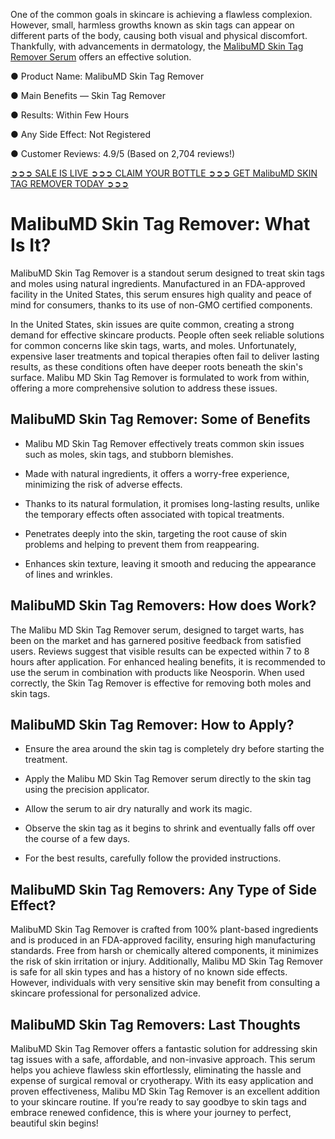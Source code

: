One of the common goals in skincare is achieving a flawless complexion. However, small, harmless growths known as skin tags can appear on different parts of the body, causing both visual and physical discomfort. Thankfully, with advancements in dermatology, the [MalibuMD Skin Tag Remover Serum](https://www.facebook.com/malibumdskintagremover) offers an effective solution.

● Product Name: MalibuMD Skin Tag Remover

● Main Benefits — Skin Tag Remover

‍● Results: Within Few Hours‍

‍● Any Side Effect: Not Registered‍

‍● Customer Reviews: 4.9/5 (Based on 2,704 reviews!)‍

‍[➲➲➲ SALE IS LIVE ➲➲➲ CLAIM YOUR BOTTLE ➲➲➲ GET MalibuMD SKIN TAG REMOVER TODAY ➲➲➲](https://atozsupplement.com/malibumd-skin-tag-remover/)

# MalibuMD Skin Tag Remover: What Is It?

MalibuMD Skin Tag Remover is a standout serum designed to treat skin tags and moles using natural ingredients. Manufactured in an FDA-approved facility in the United States, this serum ensures high quality and peace of mind for consumers, thanks to its use of non-GMO certified components.

In the United States, skin issues are quite common, creating a strong demand for effective skincare products. People often seek reliable solutions for common concerns like skin tags, warts, and moles. Unfortunately, expensive laser treatments and topical therapies often fail to deliver lasting results, as these conditions often have deeper roots beneath the skin's surface. Malibu MD Skin Tag Remover is formulated to work from within, offering a more comprehensive solution to address these issues.

## MalibuMD Skin Tag Remover: Some of Benefits

- Malibu MD Skin Tag Remover effectively treats common skin issues such as moles, skin tags, and stubborn blemishes.

- Made with natural ingredients, it offers a worry-free experience, minimizing the risk of adverse effects.

- Thanks to its natural formulation, it promises long-lasting results, unlike the temporary effects often associated with topical treatments.

- Penetrates deeply into the skin, targeting the root cause of skin problems and helping to prevent them from reappearing.

- Enhances skin texture, leaving it smooth and reducing the appearance of lines and wrinkles.

## MalibuMD Skin Tag Removers: How does Work?

The Malibu MD Skin Tag Remover serum, designed to target warts, has been on the market and has garnered positive feedback from satisfied users. Reviews suggest that visible results can be expected within 7 to 8 hours after application. For enhanced healing benefits, it is recommended to use the serum in combination with products like Neosporin. When used correctly, the Skin Tag Remover is effective for removing both moles and skin tags.

## MalibuMD Skin Tag Remover: How to Apply?

- Ensure the area around the skin tag is completely dry before starting the treatment.

- Apply the Malibu MD Skin Tag Remover serum directly to the skin tag using the precision applicator.

- Allow the serum to air dry naturally and work its magic.

- Observe the skin tag as it begins to shrink and eventually falls off over the course of a few days.

- For the best results, carefully follow the provided instructions.

## MalibuMD Skin Tag Removers: Any Type of Side Effect?

MalibuMD Skin Tag Remover is crafted from 100% plant-based ingredients and is produced in an FDA-approved facility, ensuring high manufacturing standards. Free from harsh or chemically altered components, it minimizes the risk of skin irritation or injury. Additionally, Malibu MD Skin Tag Remover is safe for all skin types and has a history of no known side effects. However, individuals with very sensitive skin may benefit from consulting a skincare professional for personalized advice.

## MalibuMD Skin Tag Removers: Last Thoughts

MalibuMD Skin Tag Remover offers a fantastic solution for addressing skin tag issues with a safe, affordable, and non-invasive approach. This serum helps you achieve flawless skin effortlessly, eliminating the hassle and expense of surgical removal or cryotherapy. With its easy application and proven effectiveness, Malibu MD Skin Tag Remover is an excellent addition to your skincare routine. If you’re ready to say goodbye to skin tags and embrace renewed confidence, this is where your journey to perfect, beautiful skin begins!
